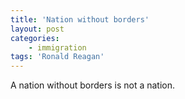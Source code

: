 ```yaml
---
title: 'Nation without borders'
layout: post
categories:
    - immigration
tags: 'Ronald Reagan'
---
```


A nation without borders is not a nation.
